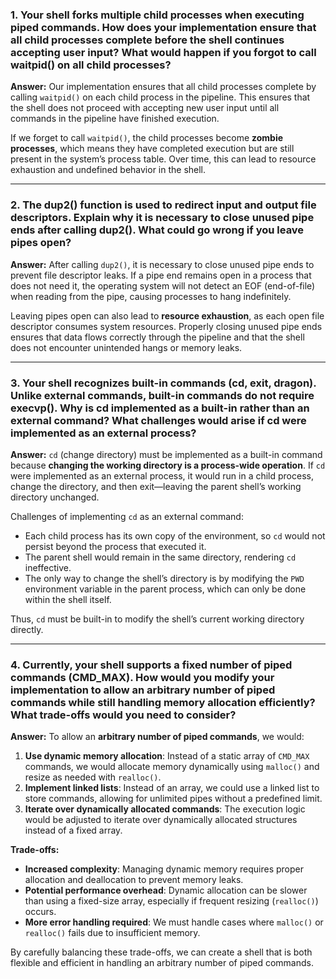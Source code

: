 ### 1. Your shell forks multiple child processes when executing piped commands. How does your implementation ensure that all child processes complete before the shell continues accepting user input? What would happen if you forgot to call waitpid() on all child processes?

**Answer:** 
Our implementation ensures that all child processes complete by calling `waitpid()` on each child process in the pipeline. This ensures that the shell does not proceed with accepting new user input until all commands in the pipeline have finished execution. 

If we forget to call `waitpid()`, the child processes become **zombie processes**, which means they have completed execution but are still present in the system’s process table. Over time, this can lead to resource exhaustion and undefined behavior in the shell.

---

### 2. The dup2() function is used to redirect input and output file descriptors. Explain why it is necessary to close unused pipe ends after calling dup2(). What could go wrong if you leave pipes open?

**Answer:** 
After calling `dup2()`, it is necessary to close unused pipe ends to prevent file descriptor leaks. If a pipe end remains open in a process that does not need it, the operating system will not detect an EOF (end-of-file) when reading from the pipe, causing processes to hang indefinitely.

Leaving pipes open can also lead to **resource exhaustion**, as each open file descriptor consumes system resources. Properly closing unused pipe ends ensures that data flows correctly through the pipeline and that the shell does not encounter unintended hangs or memory leaks.

---

### 3. Your shell recognizes built-in commands (cd, exit, dragon). Unlike external commands, built-in commands do not require execvp(). Why is cd implemented as a built-in rather than an external command? What challenges would arise if cd were implemented as an external process?

**Answer:** 
`cd` (change directory) must be implemented as a built-in command because **changing the working directory is a process-wide operation**. If `cd` were implemented as an external process, it would run in a child process, change the directory, and then exit—leaving the parent shell’s working directory unchanged.

Challenges of implementing `cd` as an external command:
- Each child process has its own copy of the environment, so `cd` would not persist beyond the process that executed it.
- The parent shell would remain in the same directory, rendering `cd` ineffective.
- The only way to change the shell’s directory is by modifying the `PWD` environment variable in the parent process, which can only be done within the shell itself.

Thus, `cd` must be built-in to modify the shell’s current working directory directly.

---

### 4. Currently, your shell supports a fixed number of piped commands (CMD_MAX). How would you modify your implementation to allow an arbitrary number of piped commands while still handling memory allocation efficiently? What trade-offs would you need to consider?

**Answer:** 
To allow an **arbitrary number of piped commands**, we would:
1. **Use dynamic memory allocation**: Instead of a static array of `CMD_MAX` commands, we would allocate memory dynamically using `malloc()` and resize as needed with `realloc()`.
2. **Implement linked lists**: Instead of an array, we could use a linked list to store commands, allowing for unlimited pipes without a predefined limit.
3. **Iterate over dynamically allocated commands**: The execution logic would be adjusted to iterate over dynamically allocated structures instead of a fixed array.

**Trade-offs:**
- **Increased complexity**: Managing dynamic memory requires proper allocation and deallocation to prevent memory leaks.
- **Potential performance overhead**: Dynamic allocation can be slower than using a fixed-size array, especially if frequent resizing (`realloc()`) occurs.
- **More error handling required**: We must handle cases where `malloc()` or `realloc()` fails due to insufficient memory.

By carefully balancing these trade-offs, we can create a shell that is both flexible and efficient in handling an arbitrary number of piped commands.

